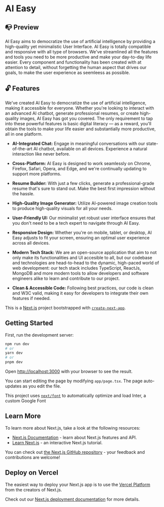 # AI Easy

## :mailbox_with_no_mail: Preview
AI Easy aims to democratize the use of artificial intelligence by providing a high-quality yet minimalistic User Interface. AI Easy is totally compatible and responsive with all type of browsers. We've streamlined all the features and tools you need to be more productive and make your day-to-day life easier. Every component and functionality has been created with at attention to detail, without forgetting the human aspect that drives our goals, to make the user experience as seemleess as possible. 

## :unlock: Features
We've created AI Easy to democratize the use of artificial intelligence, making it accessible for everyone. Whether you're looking to interact with an advanced AI chatbot, generate professional resumes, or create high-quality images, AI Easy has got you covered. The only requirement to tap into these powerful features is basic digital literacy — as a reward, you'll obtain the tools to make your life easier and substantially more productive, all in one platform.

* **AI-Integrated Chat:**  Engage in meaningful conversations with our state-of-the-art AI chatbot, available on all devices. Experience a natural interaction like never before.

* **Cross-Platform:**  AI Easy is designed to work seamlessly on Chrome, Firefox, Safari, Opera, and Edge, and we're continually updating to support more platforms.
  
* **Resume Builder:**  With just a few clicks, generate a professional-grade resume that's sure to stand out. Make the best first impression without the hassle.
  
* **High-Quality Image Generator:**  Utilize AI-powered image creation tools to produce high-quality visuals for all your needs.

* **User-Friendly UI:**  Our minimalist yet robust user interface ensures that you don't need to be a tech expert to navigate through AI Easy.

* **Responsive Design:** Whether you're on mobile, tablet, or desktop, AI Easy adjusts to fit your screen, ensuring an optimal user experience across all devices.

*  **Modern Tech Stack:** We are an open-source application that aim to not only make its functionalities and UI accesible to all, but our codebase and technologies are  head-to-head to the dynamic, high-paced world of web development: our tech stack includes TypeScript, ReactJs, MongoDB and more modern tools to allow developers and software engineers alike to learn and contribute to our project.

* **Clean & Accessible Code:** Following best practices, our code is clean and W3C valid, making it easy for developers to integrate their own features if needed.






This is a [Next.js](https://nextjs.org/) project bootstrapped with [`create-next-app`](https://github.com/vercel/next.js/tree/canary/packages/create-next-app).

## Getting Started

First, run the development server:

```bash
npm run dev
# or
yarn dev
# or
pnpm dev
```

Open [http://localhost:3000](http://localhost:3000) with your browser to see the result.

You can start editing the page by modifying `app/page.tsx`. The page auto-updates as you edit the file.

This project uses [`next/font`](https://nextjs.org/docs/basic-features/font-optimization) to automatically optimize and load Inter, a custom Google Font

## Learn More

To learn more about Next.js, take a look at the following resources:

- [Next.js Documentation](https://nextjs.org/docs) - learn about Next.js features and API.
- [Learn Next.js](https://nextjs.org/learn) - an interactive Next.js tutorial.

You can check out [the Next.js GitHub repository](https://github.com/vercel/next.js/) - your feedback and contributions are welcome!

## Deploy on Vercel

The easiest way to deploy your Next.js app is to use the [Vercel Platform](https://vercel.com/new?utm_medium=default-template&filter=next.js&utm_source=create-next-app&utm_campaign=create-next-app-readme) from the creators of Next.js.

Check out our [Next.js deployment documentation](https://nextjs.org/docs/deployment) for more details.
